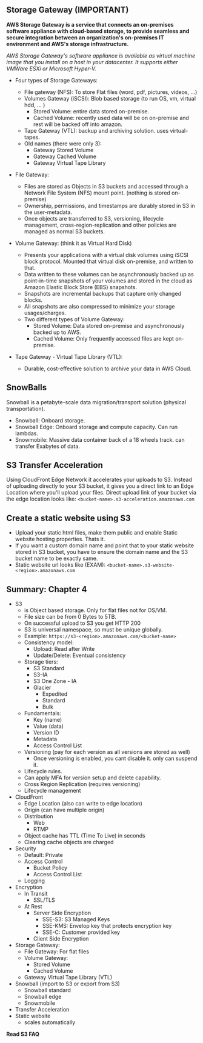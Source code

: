 ## Storage Gateway (IMPORTANT) ##
**AWS Storage Gateway is a service that connects an on-premises software appliance with cloud-based storage, to provide seamless and secure integration between an organization's on-premises IT environment and AWS's storage infrastructure.**

*AWS Storage Gateway's software appliance is available as virtual machine image that you install on a host in your datacenter. It supports either VMWare ESXi or Microsoft Hyper-V.*

* Four types of Storage Gateways:
    - File gateway (NFS): To store Flat files (word, pdf, pictures, videos, ...)
    - Volumes Gateway (iSCSI): Blob based storage (to run OS, vm, virtual hdd, ... )
        - Stored Volume: entire data stored on-premise.
        - Cached Volume: recently used data will be on on-premise and rest will be backed off into amazon.
    - Tape Gateway (VTL): backup and archiving solution. uses virtual-tapes.

    * Old names (there were only 3):
        * Gateway Stored Volume
        * Gateway Cached Volume
        * Gateway Virtual Tape Library

- File Gateway:
    - Files are stored as Objects in S3 buckets and accessed through a Network File System (NFS) mount point. (nothing is stored on-premise)
    - Ownership, permissions, and timestamps are durably stored in S3 in the user-metadata.
    - Once objects are transferred to S3, versioning, lifecycle management, cross-region-replication and other policies are managed as normal S3 buckets.

- Volume Gateway: (think it as Virtual Hard Disk)
    - Presents your applications with a virtual disk volumes using iSCSI block protocol. Mounted that virtual disk on-premise, and written to that.
    - Data written to these volumes can be asynchronously backed up as point-in-time snapshots of your volumes and stored in the cloud as Amazon Elastic Block Store (EBS) snapshots.
    - Snapshots are incremental backups that capture only changed blocks.
    - All snapshots are also compressed to minimize your storage usages/charges.
    - Two different types of Volume Gateway:
        - Stored Volume: Data stored on-premise and asynchronously backed up to AWS.
        - Cached Volume: Only frequently accessed files are kept on-premise.

- Tape Gateway - Virtual Tape Library (VTL):
    - Durable, cost-effective solution to archive your data in AWS Cloud.


## SnowBalls ##
Snowball is a petabyte-scale data migration/transport solution (physical transportation).
- Snowball: Onboard storage.
- Snowball Edge: Onboard storage and compute capacity. Can run lambdas.
- Snowmobile: Massive data container back of a 18 wheels track. can transfer Exabytes of data.


## S3 Transfer Acceleration ##
Using CloudFront Edge Network it accelerates your uploads to S3. Instead of uploading directly to your S3 bucket, it gives you a direct link to an Edge Location where you'll upload your files. Direct upload link of your bucket via the edge location looks like:
    `<bucket-name>.s3-acceleration.amazonaws.com`


## Create a static website using S3 ##
- Upload your static html files, make them public and enable Static website hosting properties. Thats it.
- If you want a custom domain name and point that to your static website stored in S3 bucket, you have to ensure the domain name and the S3 bucket name to be exactly same.
- Static website url looks like (EXAM):
    `<bucket-name>.s3-website-<region>.amazonaws.com`


## Summary: Chapter 4 ##
- S3
    - is Object based storage. Only for flat files not for OS/VM.
    - File size can be from 0 Bytes to 5TB.
    - On successful upload to S3 you get HTTP 200
    - S3 is universal namespace, so must be unique globally.
    - Example: `https://s3-<region>.amazonaws.com/<bucket-name>`
    - Consistency model:
        - Upload: Read after Write
        - Update/Delete: Eventual consistency
    - Storage tiers:
        - S3 Standard
        - S3-IA
        - S3 One Zone - IA
        - Glacier
            - Expedited
            - Standard
            - Bulk
    - Fundamentals:
        - Key (name)
        - Value (data)
        - Version ID
        - Metadata
        - Access Control List
    - Versioning (pay for each version as all versions are stored as well)
        - Once versioning is enabled, you cant disable it. only can suspend it.
    - Lifecycle rules.
    - Can apply MFA for version setup and delete capability.
    - Cross Region Replication (requires versioning)
    - Lifecycle management
- CloudFront
    - Edge Location (also can write to edge location)
    - Origin (can have multiple origin)
    - Distribution
        - Web
        - RTMP
    - Object cache has TTL (Time To Live) in seconds
    - Clearing cache objects are charged
- Security
    - Default: Private
    - Access Control
        - Bucket Policy
        - Access Control List
    - Logging
- Encryption
    - In Transit
        - SSL/TLS
    - At Rest
        - Server Side Encryption
            - SSE-S3: S3 Managed Keys
            - SSE-KMS: Envelop key that protects encryption key
            - SSE-C: Customer provided key
        - Client Side Encryption
- Storage Gateway:
    - File Gateway: For flat files
    - Volume Gateway:
        - Stored Volume
        - Cached Volume
    - Gateway Virtual Tape Library (VTL)
- Snowball (import to S3 or export from S3)
    - Snowball standard
    - Snowball edge
    - Snowmobile
- Transfer Acceleration
- Static website
    - scales automatically

**Read S3 FAQ**
